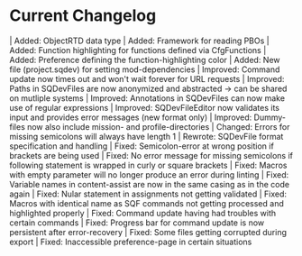# Current Changelog

| Added: ObjectRTD data type
| Added: Framework for reading PBOs
| Added: Function highlighting for functions defined via CfgFunctions
| Added: Preference defining the function-highlighting color
| Added: New file (project.sqdev) for setting mod-dependencies
| Improved: Command update now times out and won't wait forever for URL requests
| Improved: Paths in SQDevFiles are now anonymized and abstracted -> can be shared on mutliple systems
| Improved: Annotations in SQDevFiles can now make use of regular expressions
| Improved: SQDevFileEditor now validates its input and provides error messages (new format only)
| Improved: Dummy-files now also include mission- and profile-directories
| Changed: Errors for missing semicolons will always have length 1
| Rewrote: SQDevFile format specification and handling
| Fixed: Semicolon-error at wrong position if brackets are being used
| Fixed: No error message for missing semicolons if following statement is wrapped in curly or square brackets
| Fixed: Macros with empty parameter will no longer produce an error during linting
| Fixed: Variable names in content-assist are now in the same casing as in the code again
| Fixed: Nular statement in assignments not getting validated
| Fixed: Macros with identical name as SQF commands not getting processed and highlighted properly
| Fixed: Command update having had troubles with certain commands
| Fixed: Progress bar for command update is now persistent after error-recovery
| Fixed: Some files getting corrupted during export
| Fixed: Inaccessible preference-page in certain situations
